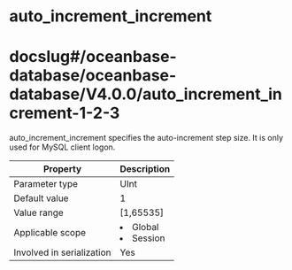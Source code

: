 auto_increment_increment
=============================================
# docslug#/oceanbase-database/oceanbase-database/V4.0.0/auto_increment_increment-1-2-3
auto_increment_increment specifies the auto-increment step size. It is only used for MySQL client logon.


| **Property** | **Description** |
|---------|------------------------------------------------------------------------------------------------------------|
| Parameter type | UInt |
| Default value | 1 |
| Value range | [1,65535] |
| Applicable scope | <li> Global   <li> Session |
| Involved in serialization | Yes |



